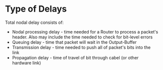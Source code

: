 #                  Type of Delays

Total  nodal delay consists of:
* Nodal processing delay - time needed for a Router to process a packet's header. Also may include the time needed to check for bit-level errors
* Queuing delay - time that packet will wait in the Output-Buffer
* Transmission delay - time needed to push all of packet's bits into the link
* Propagation delay - time of travel of bit through cabel (or other hardware link)